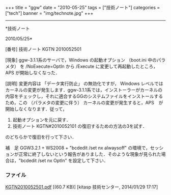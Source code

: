 ﻿+++
title = "ggw"
date = "2010-05-25"
tags = ["技術ノート"]
categories = ["tech"]
banner = "img/technote.jpg"
+++

-----------------------------------------------------------------------------------------------------------------------------

*技術ノート

2010/05/25*


[番号]
技術ノート KGTN 2010052501

[現象]
ggw-3.1.1系のサーバで，Windows の起動オプション （boot.ini
中のパラメタ） を /NoExecute=OptIn から /Execute
に変更して再起動したところ，APS が開始しなくなった．

[説明]
変更内容は 「データ実行防止」 の無効化ですが， Windows
レベルではカーネルの変更が発生します．ggw-3.1.1系では，インストーラーがカーネルの内容をチェックし，それに適合するGGのシステムファイルをインストールするため，この
（パラメタの変更に伴う）
カーネルの変更が発生すると，APS　が開始しなくなります．従って，

1) 起動オプションを元に戻す．
2) 技術ノート KGTN#2010052101 の復旧するための方法の3を試す．

のどちらかで復旧を行って下さい．

補　足
GGW3.2.1 + WS2008 + "bcdedit /set nx alwaysoff"
の環境で，セッションが正常に終了しないという報告がありました．そのような現象が見られた場合は，"bcdedit
/set nx OptIn" を設定して下さい．


### ファイル

 
 


[KGTN2010052501.pdf](http://techreport.kitasp.net/attachments/download/1513/KGTN2010052501.pdf)
 [(60.7 KB)] [kitasp 技術センター, 2014/01/29
17:17]


 


 

